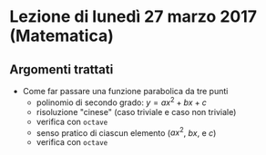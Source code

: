 # Lezione di lunedì 27 marzo 2017 (Matematica)

## Argomenti trattati

* Come far passare una funzione parabolica da tre punti
  * polinomio di secondo grado: $y = ax^2 + bx + c$
  * risoluzione "cinese" (caso triviale e caso non triviale)
  * verifica con `octave`
  * senso pratico di ciascun elemento ($ax^2$, $bx$, e $c$)
  * verifica con `octave`
